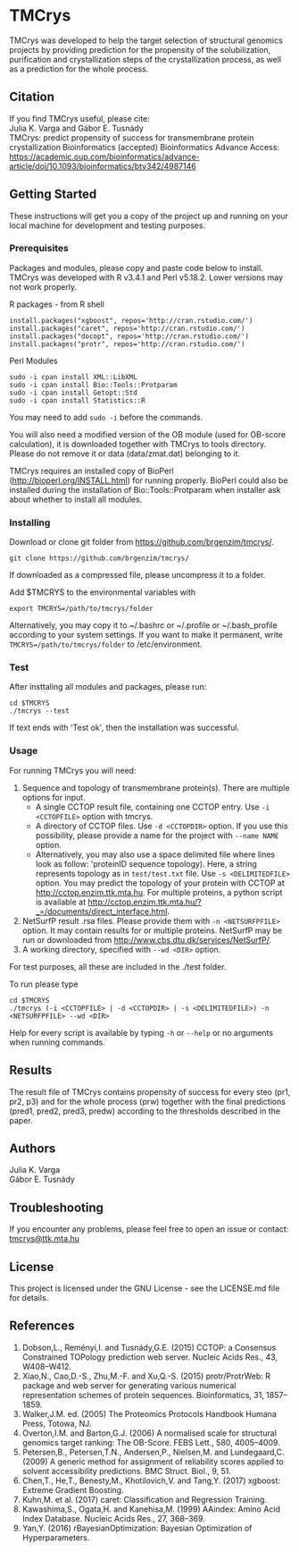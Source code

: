 
# TMCrys

TMCrys was developed to help the target selection of structural genomics projects by providing prediction
for the propensity of the solubilization, purification and crystallization steps of the crystallization 
process, as well as a prediction for the whole process.

## Citation
If you find TMCrys useful, please cite:  
Julia K. Varga and Gábor E. Tusnády  
TMCrys: predict propensity of success for transmembrane protein crystallization
Bioinformatics (accepted)
Bioinformatics Advance Access: https://academic.oup.com/bioinformatics/advance-article/doi/10.1093/bioinformatics/bty342/4987146

## Getting Started

These instructions will get you a copy of the project up and running on your local machine for development and testing purposes. 

### Prerequisites
Packages and modules, please copy and paste code below to install.  
TMCrys was developed with R v3.4.1 and Perl v5.18.2. Lower versions may not work properly.

R packages - from R shell

```	
install.packages("xgboost", repos='http://cran.rstudio.com/')
install.packages("caret", repos='http://cran.rstudio.com/')	
install.packages("docopt", repos='http://cran.rstudio.com/')	
install.packages("protr", repos='http://cran.rstudio.com/')
```


Perl Modules

```
sudo -i cpan install XML::LibXML
sudo -i cpan install Bio::Tools::Protparam
sudo -i cpan install Getopt::Std
sudo -i cpan install Statistics::R
```
You may need to add `sudo -i` before the commands.

You will also need a modified version of the OB module (used for OB-score calculation), it is downloaded together with TMCrys to tools directory. Please do not remove it or data (data/zmat.dat) belonging to it.

TMCrys requires an installed copy of BioPerl (http://bioperl.org/INSTALL.html) for running properly. BioPerl could also be installed during the installation of Bio::Tools::Protparam when installer ask about whether to install all modules. 


### Installing

Download or clone git folder from https://github.com/brgenzim/tmcrys/.
```
git clone https://github.com/brgenzim/tmcrys/
```
If downloaded as a compressed file, please uncompress it to a folder.

Add $TMCRYS to the environmental variables with

```
export TMCRYS=/path/to/tmcrys/folder  
```
Alternatively, you may copy it to ~/.bashrc or ~/.profile or ~/.bash_profile according to your system settings.
If you want to make it permanent, write `TMCRYS=/path/to/tmcrys/folder` to /etc/environment.


### Test
After insttaling all modules and packages, please run:
```
cd $TMCRYS
./tmcrys --test
```
If text ends with 'Test ok', then the installation was successful.

### Usage

For running TMCrys you will need:
1. Sequence and topology of transmembrane protein(s).  There are multiple options for input.
	- A single CCTOP result file, containing one CCTOP entry. Use `-i <CCTOPFILE>` option with tmcrys.
	- A directory of CCTOP files. Use `-d <CCTOPDIR>` option. If you use this possibility, please provide a name for the project with `--name NAME` option.
	- Alternatively, you may also use a space delimited file where lines look as follow: 'proteinID sequence topology). Here, a string represents topology as in `test/test.txt` file. Use `-s <DELIMITEDFILE>` option.
	You may predict the topology of your protein with CCTOP at http://cctop.enzim.ttk.mta.hu. For multiple proteins, a python script is available at http://cctop.enzim.ttk.mta.hu/?_=/documents/direct_interface.html.
2. NetSurfP result .rsa files. Please provide them with `-n <NETSURFPFILE>` option. It may contain results for or multiple proteins. NetSurfP may be run or downloaded from http://www.cbs.dtu.dk/services/NetSurfP/.
3. A working directory, specified with `--wd <DIR>` option.

For test purposes, all these are included in the ./test folder.

To run please type
```
cd $TMCRYS
./tmcrys (-i <CCTOPFILE> | -d <CCTOPDIR> | -s <DELIMITEDFILE>) -n <NETSURFPFILE> --wd <DIR>
```

Help for every script is available by typing `-h` or `--help` or no arguments when running commands.

## Results
The result file of TMCrys contains propensity of success for every steo (pr1, pr2, p3) and for the whole process (prw) together with the final predictions (pred1, pred2, pred3, predw) according to the thresholds described in the paper.

## Authors
Julia K. Varga  
Gábor E. Tusnády

## Troubleshooting
If you encounter any problems, please feel free to open an issue or contact: tmcrys@ttk.mta.hu

## License
This project is licensed under the GNU License - see the LICENSE.md file for details.

## References


1. Dobson,L., Reményi,I. and Tusnády,G.E. (2015) CCTOP: a Consensus Constrained TOPology prediction web server. Nucleic Acids Res., 43, W408–W412.
2. Xiao,N., Cao,D.-S., Zhu,M.-F. and Xu,Q.-S. (2015) protr/ProtrWeb: R package and web server for generating various numerical representation schemes of protein sequences. Bioinformatics, 31, 1857–1859.
3. Walker,J.M. ed. (2005) The Proteomics Protocols Handbook Humana Press, Totowa, NJ.
4. Overton,I.M. and Barton,G.J. (2006) A normalised scale for structural genomics target ranking: The OB-Score. FEBS Lett., 580, 4005–4009.
5. Petersen,B., Petersen,T.N., Andersen,P., Nielsen,M. and Lundegaard,C. (2009) A generic method for assignment of reliability scores applied to solvent accessibility predictions. BMC Struct. Biol., 9, 51.
6. Chen,T., He,T., Benesty,M., Khotilovich,V. and Tang,Y. (2017) xgboost: Extreme Gradient Boosting.
7. Kuhn,M. et al. (2017) caret: Classification and Regression Training.
8. Kawashima,S., Ogata,H. and Kanehisa,M. (1999) AAindex: Amino Acid Index Database. Nucleic Acids Res., 27, 368–369.
9. Yan,Y. (2016) rBayesianOptimization: Bayesian Optimization of Hyperparameters.


